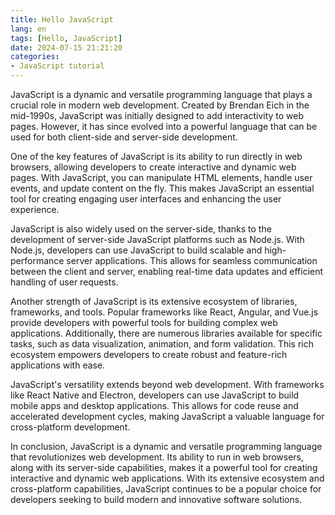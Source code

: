 ```yaml
---
title: Hello JavaScript
lang: en
tags: [Hello, JavaScript]
date: 2024-07-15 21:21:20
categories:
- JavaScript tutorial
---
```


JavaScript is a dynamic and versatile programming language that plays a crucial role in modern web development. Created by Brendan Eich in the mid-1990s, JavaScript was initially designed to add interactivity to web pages. However, it has since evolved into a powerful language that can be used for both client-side and server-side development.

One of the key features of JavaScript is its ability to run directly in web browsers, allowing developers to create interactive and dynamic web pages. With JavaScript, you can manipulate HTML elements, handle user events, and update content on the fly. This makes JavaScript an essential tool for creating engaging user interfaces and enhancing the user experience.

JavaScript is also widely used on the server-side, thanks to the development of server-side JavaScript platforms such as Node.js. With Node.js, developers can use JavaScript to build scalable and high-performance server applications. This allows for seamless communication between the client and server, enabling real-time data updates and efficient handling of user requests.

Another strength of JavaScript is its extensive ecosystem of libraries, frameworks, and tools. Popular frameworks like React, Angular, and Vue.js provide developers with powerful tools for building complex web applications. Additionally, there are numerous libraries available for specific tasks, such as data visualization, animation, and form validation. This rich ecosystem empowers developers to create robust and feature-rich applications with ease.

JavaScript's versatility extends beyond web development. With frameworks like React Native and Electron, developers can use JavaScript to build mobile apps and desktop applications. This allows for code reuse and accelerated development cycles, making JavaScript a valuable language for cross-platform development.

In conclusion, JavaScript is a dynamic and versatile programming language that revolutionizes web development. Its ability to run in web browsers, along with its server-side capabilities, makes it a powerful tool for creating interactive and dynamic web applications. With its extensive ecosystem and cross-platform capabilities, JavaScript continues to be a popular choice for developers seeking to build modern and innovative software solutions.
